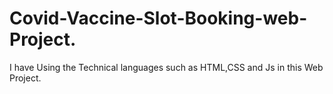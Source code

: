 # Covid-Vaccine-Slot-Booking-web-Project.
I have Using the Technical languages such as HTML,CSS and Js in this Web Project.
